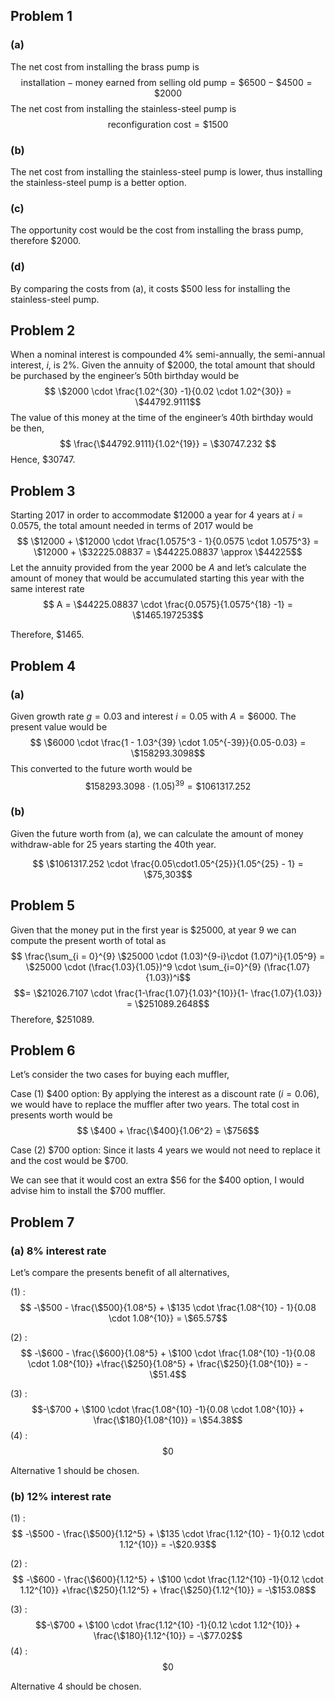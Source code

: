 ## Problem 1

### (a)

The net cost from installing the brass pump is
$$ \text{installation} - \text{money earned from selling old pump} = \$6500 - \$4500 = \$2000$$
The net cost from installing the stainless-steel pump is
$$ \text{reconfiguration cost} = \$1500 $$

### (b)

The net cost from installing the stainless-steel pump is lower, thus installing the stainless-steel pump is a better option.

### (c)

The opportunity cost would be the cost from installing the brass pump, therefore \$2000.

### (d)

By comparing the costs from (a), it costs \$500 less for installing the stainless-steel pump.

## Problem 2

When a nominal interest is compounded 4\% semi-annually, the semi-annual interest, $i$, is 2\%.
Given the annuity of \$2000, the total amount that should be purchased by the engineer’s 50th birthday would be
$$ \$2000 \cdot \frac{1.02^{30} -1}{0.02 \cdot 1.02^{30}} = \$44792.9111$$
The value of this money at the time of the engineer’s 40th birthday would be then,
$$ \frac{\$44792.9111}{1.02^{19}} = \$30747.232 $$
Hence, \$30747.

## Problem 3

Starting 2017 in order to accommodate \$12000 a year for 4 years at $i = 0.0575$, the total amount needed in terms of 2017 would be
$$ \$12000 + \$12000 \cdot \frac{1.0575^3 - 1}{0.0575 \cdot 1.0575^3} = \$12000 +  \$32225.08837 = \$44225.08837 \approx \$44225$$
Let the annuity provided from the year 2000 be $A$ and let’s calculate the amount of money that would be accumulated starting this year with the same interest rate
$$ A = \$44225.08837 \cdot \frac{0.0575}{1.0575^{18} -1} = \$1465.197253$$

Therefore, \$1465.

## Problem 4

### (a)

Given growth rate $g = 0.03$ and interest $i = 0.05$ with $A = \$6000$. The present value would be
$$ \$6000 \cdot \frac{1 - 1.03^{39} \cdot 1.05^{-39}}{0.05-0.03} = \$158293.3098$$
This converted to the future worth would be
$$ \$158293.3098 \cdot (1.05)^{39} = \$1061317.252$$

### (b)

Given the future worth from (a), we can calculate the amount of money withdraw-able for 25 years starting the 40th year.

$$ \$1061317.252 \cdot \frac{0.05\cdot1.05^{25}}{1.05^{25} - 1} = \$75,303$$

## Problem 5

Given that the money put in the first year is \$25000, at year 9 we can compute the present worth of total as
$$ \frac{\sum_{i = 0}^{9} \$25000 \cdot (1.03)^{9-i}\cdot (1.07)^i}{1.05^9} = \$25000 \cdot (\frac{1.03}{1.05})^9 \cdot \sum_{i=0}^{9} (\frac{1.07}{1.03})^i$$
$$= \$21026.7107 \cdot \frac{1-\frac{1.07}{1.03}^{10}}{1- \frac{1.07}{1.03}} = \$251089.2648$$
Therefore, \$251089.

## Problem 6

Let’s consider the two cases for buying each muffler,

Case (1) \$400 option:
By applying the interest as a discount rate ($i = 0.06$), we would have to replace the muffler after two years. The total cost in presents worth would be
$$ \$400 + \frac{\$400}{1.06^2} = \$756$$

Case (2) \$700 option:
Since it lasts 4 years we would not need to replace it and the cost would be \$700.

We can see that it would cost an extra \$56 for the \$400 option, I would advise him to install the \$700 muffler.

## Problem 7

### (a) 8\% interest rate

Let’s compare the presents benefit of all alternatives,

(1) : 
$$ -\$500 - \frac{\$500}{1.08^5} + \$135 \cdot \frac{1.08^{10} - 1}{0.08 \cdot 1.08^{10}} = \$65.57$$

(2) :
$$ -\$600 - \frac{\$600}{1.08^5} + \$100 \cdot \frac{1.08^{10} -1}{0.08 \cdot 1.08^{10}} +\frac{\$250}{1.08^5} + \frac{\$250}{1.08^{10}} = -\$51.4$$

(3) : 
$$-\$700 + \$100 \cdot \frac{1.08^{10} -1}{0.08 \cdot 1.08^{10}} + \frac{\$180}{1.08^{10}} = \$54.38$$
(4) :
$$ \$0 $$

Alternative 1 should be chosen.

### (b) 12\% interest rate


(1) :
$$ -\$500 - \frac{\$500}{1.12^5} + \$135 \cdot \frac{1.12^{10} - 1}{0.12 \cdot 1.12^{10}} = -\$20.93$$

(2) :
$$ -\$600 - \frac{\$600}{1.12^5} + \$100 \cdot \frac{1.12^{10} -1}{0.12 \cdot 1.12^{10}} +\frac{\$250}{1.12^5} + \frac{\$250}{1.12^{10}} = -\$153.08$$

(3) :
$$-\$700 + \$100 \cdot \frac{1.12^{10} -1}{0.12 \cdot 1.12^{10}} + \frac{\$180}{1.12^{10}} = -\$77.02$$
(4) :
$$ \$0 $$

Alternative 4 should be chosen.